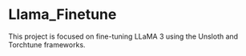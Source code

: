 # Llama_Finetune
This project is focused on fine-tuning LLaMA 3 using the Unsloth and Torchtune frameworks. 
